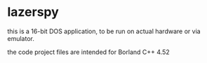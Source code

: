 # lazerspy

this is a 16-bit DOS application, to be run on actual hardware or via emulator.

the code project files are intended for Borland C++ 4.52
